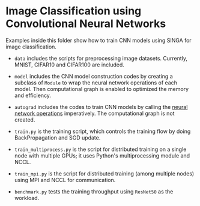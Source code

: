 <!--
    Licensed to the Apache Software Foundation (ASF) under one
    or more contributor license agreements.  See the NOTICE file
    distributed with this work for additional information
    regarding copyright ownership.  The ASF licenses this file
    to you under the Apache License, Version 2.0 (the
    "License"); you may not use this file except in compliance
    with the License.  You may obtain a copy of the License at

      http://www.apache.org/licenses/LICENSE-2.0

    Unless required by applicable law or agreed to in writing,
    software distributed under the License is distributed on an
    "AS IS" BASIS, WITHOUT WARRANTIES OR CONDITIONS OF ANY
    KIND, either express or implied.  See the License for the
    specific language governing permissions and limitations
    under the License.
-->

# Image Classification using Convolutional Neural Networks

Examples inside this folder show how to train CNN models using 
SINGA for image classification.

* `data` includes the scripts for preprocessing image datasets.
  Currently, MNIST, CIFAR10 and CIFAR100 are included.

* `model` includes the CNN model construction codes by creating
  a subclass of `Module` to wrap the neural network operations 
  of each model. Then computational graph is enabled to optimized 
  the memory and efficiency.

* `autograd` includes the codes to train CNN models by calling the
  [neural network operations](../../python/singa/autograd.py) imperatively. 
  The computational graph is not created.

* `train.py` is the training script, which controls the training flow by
  doing BackPropagation and SGD update.

* `train_multiprocess.py` is the script for distributed training on a single
  node with multiple GPUs; it uses Python's multiprocessing module and NCCL.

* `train_mpi.py` is the script for distributed training (among multiple nodes) 
  using MPI and NCCL for communication.

* `benchmark.py` tests the training throughput using `ResNet50` as the workload.